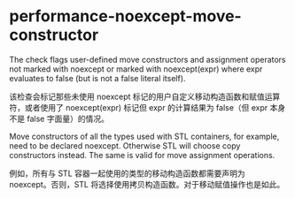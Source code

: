 # performance-noexcept-move-constructor

The check flags user-defined move constructors and assignment operators not marked with noexcept or marked with noexcept(expr) where expr evaluates to false (but is not a false literal itself).

该检查会标记那些未使用 noexcept 标记的用户自定义移动构造函数和赋值运算符，或者使用了 noexcept(expr) 标记但 expr 的计算结果为 false（但 expr 本身不是 false 字面量）的情况。

Move constructors of all the types used with STL containers, for example, need to be declared noexcept. Otherwise STL will choose copy constructors instead. The same is valid for move assignment operations.

例如，所有与 STL 容器一起使用的类型的移动构造函数都需要声明为 noexcept。否则，STL 将选择使用拷贝构造函数。对于移动赋值操作也是如此。
